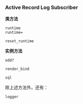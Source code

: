 ### Active Record Log Subscriber

**类方法**

```
runtime
runtime=

reset_runtime
```

**实例方法**

```
odd?

render_bind

sql
```

除上述方法外，还有：

```
logger
```
